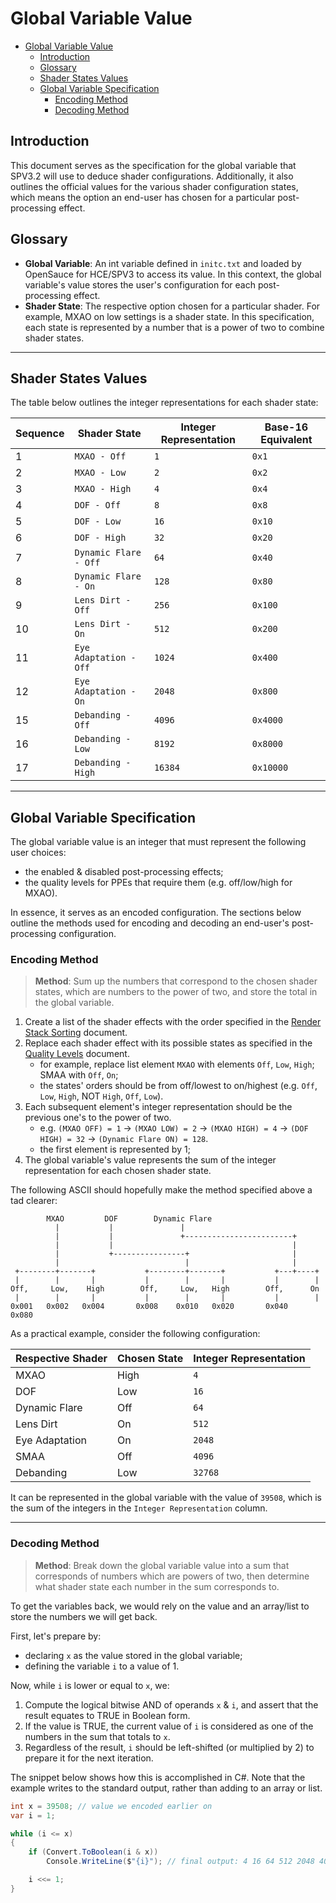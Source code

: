 # Global Variable Value

- [Global Variable Value](#global-variable-value)
    - [Introduction](#introduction)
    - [Glossary](#glossary)
    - [Shader States Values](#shader-states-values)
    - [Global Variable Specification](#global-variable-specification)
        - [Encoding Method](#encoding-method)
        - [Decoding Method](#decoding-method)

## Introduction

This document serves as the specification for the global variable that SPV3.2 will use to deduce shader configurations.
Additionally, it also outlines the official values for the various shader configuration states, which means the option
an end-user has chosen for a particular post-processing effect.

## Glossary

- **Global Variable**: An int variable defined in `initc.txt` and loaded by OpenSauce for HCE/SPV3 to access its value. 
  In this context, the global variable's value stores the user's configuration for each post-processing effect.
- **Shader State**: The respective option chosen for a particular shader. For example, MXAO on low settings is a shader
  state. In this specification, each state is represented by a number that is a power of two to combine shader states.

---

## Shader States Values

The table below outlines the integer representations for each shader state:

| Sequence | Shader State           | Integer Representation | Base-16 Equivalent |
| -------- | ---------------------- | ---------------------- | ------------------ |
| 1        | `MXAO - Off`           | `1`                    | `0x1`              |
| 2        | `MXAO - Low`           | `2`                    | `0x2`              |
| 3        | `MXAO - High`          | `4`                    | `0x4`              |
| 4        | `DOF - Off`            | `8`                    | `0x8`              |
| 5        | `DOF - Low`            | `16`                   | `0x10`             |
| 6        | `DOF - High`           | `32`                   | `0x20`             |
| 7        | `Dynamic Flare - Off`  | `64`                   | `0x40`             |
| 8        | `Dynamic Flare - On`   | `128`                  | `0x80`             |
| 9        | `Lens Dirt - Off`      | `256`                  | `0x100`            |
| 10       | `Lens Dirt - On`       | `512`                  | `0x200`            |
| 11       | `Eye Adaptation - Off` | `1024`                 | `0x400`            |
| 12       | `Eye Adaptation - On`  | `2048`                 | `0x800`            |
| 15       | `Debanding - Off`      | `4096`                 | `0x4000`           |
| 16       | `Debanding - Low`      | `8192`                 | `0x8000`           |
| 17       | `Debanding - High`     | `16384`                | `0x10000`          |

---

## Global Variable Specification

The global variable value is an integer that must represent the following user choices:

- the enabled & disabled post-processing effects;
- the quality levels for PPEs that require them (e.g. off/low/high for MXAO).

In essence, it serves as an encoded configuration. The sections below outline the methods used for encoding and decoding
an end-user's post-processing configuration.

### Encoding Method

> **Method**: Sum up the numbers that correspond to the chosen shader states, which are numbers to the power of two, and
> store the total in the global variable.

1. Create a list of the shader effects with the order specified in the [Render Stack Sorting](stack-sort.md) document.
2. Replace each shader effect with its possible states as specified in the [Quality Levels](quality-levels.md) document.
   - for example, replace list element `MXAO` with elements `Off`, `Low`, `High`; SMAA with `Off`, `On`;
   - the states' orders should be from off/lowest to on/highest (e.g. `Off`, `Low`, `High`, NOT `High`, `Off`, `Low`).
3. Each subsequent element's integer representation should be the previous one's to the power of two.
   - e.g. `(MXAO OFF) = 1` -> `(MXAO LOW) = 2` -> `(MXAO HIGH) = 4` -> `(DOF HIGH) = 32` -> `(Dynamic Flare ON) = 128`.
   - the first element is represented by 1; 
4. The global variable's value represents the sum of the integer representation for each chosen shader state.

The following ASCII should hopefully make the method specified above a tad clearer:

```
        MXAO         DOF        Dynamic Flare
          |           |               |
          |           |               +------------------------+
          |           |                                        |
          |           +----------------+                       |
          |                            |                       |
 +--------+-------+           +--------+-------+           +---+----+
 |        |       |           |        |       |           |        |
Off,     Low,    High        Off,     Low,   High        Off,      On
 |        |       |           |        |       |           |        |
0x001   0x002   0x004       0x008    0x010   0x020       0x040    0x080
```

As a practical example, consider the following configuration:

| Respective Shader | Chosen State | Integer Representation |
| ----------------- | ------------ | ---------------------- |
| MXAO              | High         | `4`                    |
| DOF               | Low          | `16`                   |
| Dynamic Flare     | Off          | `64`                   |
| Lens Dirt         | On           | `512`                  |
| Eye Adaptation    | On           | `2048`                 |
| SMAA              | Off          | `4096`                 |
| Debanding         | Low          | `32768`                |

It can be represented in the global variable with the value of `39508`, which is the sum of the integers in the
`Integer Representation` column.

---

### Decoding Method

> **Method**: Break down the global variable value into a sum that corresponds of numbers which are powers of two, then
> determine what shader state each number in the sum corresponds to.

To get the variables back, we would rely on the value and an array/list to store the numbers we will get back.

First, let's prepare by:

- declaring `x` as the value stored in the global variable;
- defining the variable `i` to a value of 1.

Now, while `i` is lower or equal to `x`, we:
  1. Compute the logical bitwise AND of operands `x` & `i`, and assert that the result equates to TRUE in Boolean form.
  2. If the value is TRUE, the current value of `i` is considered as one of the numbers in the sum that totals to `x`.
  3. Regardless of the result, `i` should be left-shifted (or multiplied by 2) to prepare it for the next iteration.

The snippet below shows how this is accomplished in C#. Note that the example writes to the standard output, rather than
adding to an array or list.

```csharp
int x = 39508; // value we encoded earlier on
var i = 1;

while (i <= x)
{
    if (Convert.ToBoolean(i & x))
        Console.WriteLine($"{i}"); // final output: 4 16 64 512 2048 4096 32768

    i <<= 1;
}
```